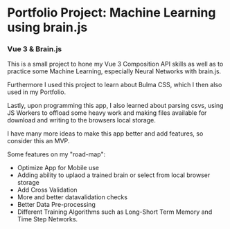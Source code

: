 # Portfolio Project: Machine Learning using brain.js

### Vue 3 & Brain.js
This is a small project to hone my Vue 3 Composition API skills as well as to practice some Machine Learning, especially Neural Networks with brain.js.

Furthermore I used this project to learn about Bulma CSS, which I then also used in my Portfolio.

Lastly, upon programming this app, I also learned about parsing csvs, using JS Workers to offload some heavy work and making files available for download and writing to the browsers local storage.

I have many more ideas to make this app better and add features, so consider this an MVP.

Some features on my "road-map":
- Optimize App for Mobile use
- Adding ability to uplaod a trained brain or select from local browser storage
- Add Cross Validation
- More and better datavalidation checks
- Better Data Pre-processing
- Different Training Algorithms such as Long-Short Term Memory and Time Step Networks.

